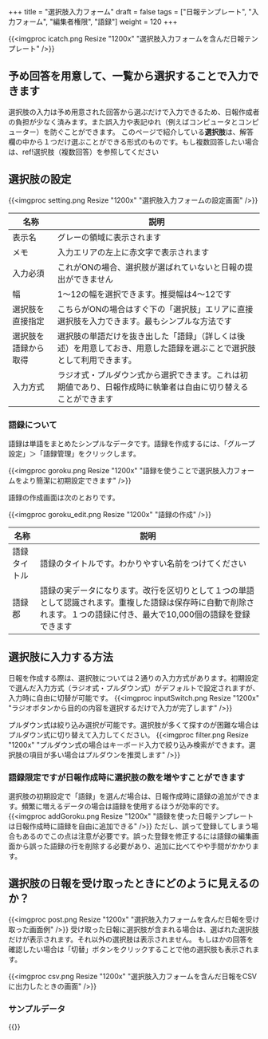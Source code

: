+++
title = "選択肢入力フォーム"
draft = false
tags = ["日報テンプレート", "入力フォーム", "編集者権限", "語録"]
weight = 120
+++

{{<imgproc icatch.png Resize "1200x" "選択肢入力フォームを含んだ日報テンプレート" />}}

## 予め回答を用意して、一覧から選択することで入力できます

選択肢の入力は予め用意された回答から選ぶだけで入力できるため、日報作成者の負担が少なく済みます。また誤入力や表記ゆれ（例えばコンピュータとコンピューター）を防ぐことができます。
このページで紹介している**選択肢**は、解答欄の中から１つだけ選ぶことができる形式のものです。もし複数回答したい場合は、ref!選択肢（複数回答）を参照してください

## 選択肢の設定

{{<imgproc setting.png Resize "1200x" "選択肢入力フォームの設定画面" />}}

|名称|説明|
|---|---|
|表示名|グレーの領域に表示されます|
|メモ|入力エリアの左上に赤文字で表示されます|
|入力必須|これがONの場合、選択肢が選ばれていないと日報の提出ができません|
|幅|1〜12の幅を選択できます。推奨幅は4〜12です|
|選択肢を直接指定|こちらがONの場合はすぐ下の「選択肢」エリアに直接選択肢を入力できます。最もシンプルな方法です|
|選択肢を語録から取得|選択肢の単語だけを抜き出した「語録」（詳しくは後述）を用意しておき、用意した語録を選ぶことで選択肢として利用できます。|
|入力方式|ラジオ式・プルダウン式から選択できます。これは初期値であり、日報作成時に執筆者は自由に切り替えることができます|

### 語録について

語録は単語をまとめたシンプルなデータです。語録を作成するには、「グループ設定」＞「語録管理」をクリックします。

{{<imgproc goroku.png Resize "1200x" "語録を使うことで選択肢入力フォームをより簡潔に初期設定できます" />}}

語録の作成画面は次のとおりです。

{{<imgproc goroku_edit.png Resize "1200x" "語録の作成" />}}

|名称|説明|
|---|---|
|語録タイトル|語録のタイトルです。わかりやすい名前をつけてください|
|語録郡|語録の実データになります。改行を区切りとして１つの単語として認識されます。重複した語録は保存時に自動で削除されます。１つの語録に付き、最大で10,000個の語録を登録できます|

## 選択肢に入力する方法

日報を作成する際は、選択肢については２通りの入力方式があります。初期設定で選んだ入力方式（ラジオ式・プルダウン式）がデフォルトで設定されますが、入力時に自由に切替が可能です。
{{<imgproc inputSwitch.png Resize "1200x" "ラジオボタンから目的の内容を選択するだけで入力が完了します" />}}

プルダウン式は絞り込み選択が可能です。選択肢が多くて探すのが困難な場合はプルダウン式に切り替えて入力してください。
{{<imgproc filter.png Resize "1200x" "プルダウン式の場合はキーボード入力で絞り込み検索ができます。選択肢の項目が多い場合はプルダウンを推奨します" />}}

### 語録限定ですが日報作成時に選択肢の数を増やすことができます

選択肢の初期設定で「語録」を選んだ場合は、日報作成時に語録の追加ができます。頻繁に増えるデータの場合は語録を使用するほうが効率的です。
{{<imgproc addGoroku.png Resize "1200x" "語録を使った日報テンプレートは日報作成時に語録を自由に追加できる" />}}
ただし、誤って登録してしまう場合もあるのでこの点は注意が必要です。誤った登録を修正するには語録の編集画面から誤った語録の行を削除する必要があり、追加に比べてやや手間がかかります。

## 選択肢の日報を受け取ったときにどのように見えるのか？

{{<imgproc post.png Resize "1200x" "選択肢入力フォームを含んだ日報を受け取った画面例" />}}
受け取った日報に選択肢が含まれる場合は、選ばれた選択肢だけが表示されます。それ以外の選択肢は表示されません。
もしほかの回答を確認したい場合は「切替」ボタンをクリックすることで他の選択肢も表示されます。

{{<imgproc csv.png Resize "1200x" "選択肢入力フォームを含んだ日報をCSVに出力したときの画面" />}}

### サンプルデータ

{{<attachments style="orange" />}}
